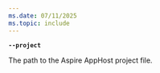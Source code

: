 ```yaml
---
ms.date: 07/11/2025
ms.topic: include
---
```

**`--project`**

  The path to the Aspire AppHost project file.
